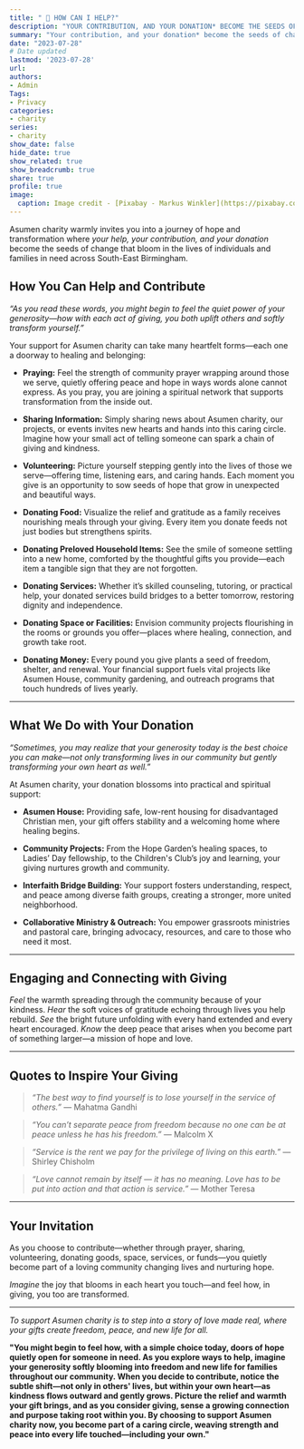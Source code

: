 ```yaml
---
title: " 🌱 HOW CAN I HELP?"
description: "YOUR CONTRIBUTION, AND YOUR DONATION* BECOME THE SEEDS OF CHANGE."
summary: "Your contribution, and your donation* become the seeds of change"
date: "2023-07-28"
# Date updated
lastmod: '2023-07-28'
url: 
authors: 
- Admin
Tags: 
- Privacy
categories: 
- charity
series: 
- charity
show_date: false
hide_date: true
show_related: true
show_breadcrumb: true
share: true
profile: true
image:
  caption: Image credit - [Pixabay - Markus Winkler](https://pixabay.com/photos/privacy-policy-dsgvo-5243225/)
---
```



Asumen charity warmly invites you into a journey of hope and transformation where *your help, your contribution, and your donation* become the seeds of change that bloom in the lives of individuals and families in need across South-East Birmingham.


## How You Can Help and Contribute

*“As you read these words, you might begin to feel the quiet power of your generosity—how with each act of giving, you both uplift others and softly transform yourself.”*

Your support for Asumen charity can take many heartfelt forms—each one a doorway to healing and belonging:

- **Praying:** Feel the strength of community prayer wrapping around those we serve, quietly offering peace and hope in ways words alone cannot express. As you pray, you are joining a spiritual network that supports transformation from the inside out.

- **Sharing Information:** Simply sharing news about Asumen charity, our projects, or events invites new hearts and hands into this caring circle. Imagine how your small act of telling someone can spark a chain of giving and kindness.

- **Volunteering:** Picture yourself stepping gently into the lives of those we serve—offering time, listening ears, and caring hands. Each moment you give is an opportunity to sow seeds of hope that grow in unexpected and beautiful ways.

- **Donating Food:** Visualize the relief and gratitude as a family receives nourishing meals through your giving. Every item you donate feeds not just bodies but strengthens spirits.

- **Donating Preloved Household Items:** See the smile of someone settling into a new home, comforted by the thoughtful gifts you provide—each item a tangible sign that they are not forgotten.

- **Donating Services:** Whether it’s skilled counseling, tutoring, or practical help, your donated services build bridges to a better tomorrow, restoring dignity and independence.

- **Donating Space or Facilities:** Envision community projects flourishing in the rooms or grounds you offer—places where healing, connection, and growth take root.

- **Donating Money:** Every pound you give plants a seed of freedom, shelter, and renewal. Your financial support fuels vital projects like Asumen House, community gardening, and outreach programs that touch hundreds of lives yearly.

---

## What We Do with Your Donation

*“Sometimes, you may realize that your generosity today is the best choice you can make—not only transforming lives in our community but gently transforming your own heart as well.”*

At Asumen charity, your donation blossoms into practical and spiritual support:

- **Asumen House:** Providing safe, low-rent housing for disadvantaged Christian men, your gift offers stability and a welcoming home where healing begins.

- **Community Projects:** From the Hope Garden’s healing spaces, to Ladies’ Day fellowship, to the Children's Club’s joy and learning, your giving nurtures growth and community.

- **Interfaith Bridge Building:** Your support fosters understanding, respect, and peace among diverse faith groups, creating a stronger, more united neighborhood.

- **Collaborative Ministry & Outreach:** You empower grassroots ministries and pastoral care, bringing advocacy, resources, and care to those who need it most.

---

## Engaging and Connecting with Giving

*Feel* the warmth spreading through the community because of your kindness. *Hear* the soft voices of gratitude echoing through lives you help rebuild. *See* the bright future unfolding with every hand extended and every heart encouraged. *Know* the deep peace that arises when you become part of something larger—a mission of hope and love.

---

## Quotes to Inspire Your Giving

> *“The best way to find yourself is to lose yourself in the service of others.”* — Mahatma Gandhi

> *“You can’t separate peace from freedom because no one can be at peace unless he has his freedom.”* — Malcolm X

> *“Service is the rent we pay for the privilege of living on this earth.”* — Shirley Chisholm

> *“Love cannot remain by itself — it has no meaning. Love has to be put into action and that action is service.”* — Mother Teresa

---

## Your Invitation

As you choose to contribute—whether through prayer, sharing, volunteering, donating goods, space, services, or funds—you quietly become part of a loving community changing lives and nurturing hope.

*Imagine* the joy that blooms in each heart you touch—and feel how, in giving, you too are transformed.

---

*To support Asumen charity is to step into a story of love made real, where your gifts create freedom, peace, and new life for all.*

**"You might begin to feel how, with a simple choice today, doors of hope quietly open for someone in need. As you explore ways to help, imagine your generosity softly blooming into freedom and new life for families throughout our community. When you decide to contribute, notice the subtle shift—not only in others' lives, but within your own heart—as kindness flows outward and gently grows. Picture the relief and warmth your gift brings, and as you consider giving, sense a growing connection and purpose taking root within you. By choosing to support Asumen charity now, you become part of a caring circle, weaving strength and peace into every life touched—including your own."**

